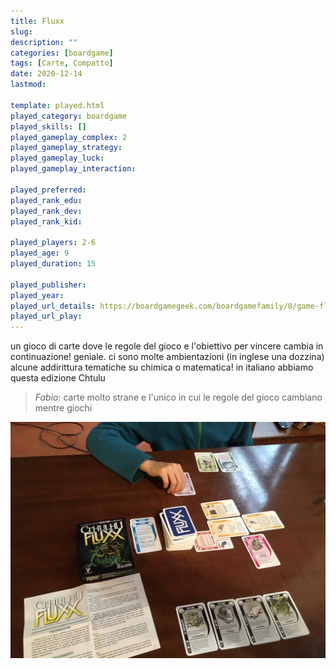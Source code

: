 ```yaml
---
title: Fluxx
slug: 
description: ""
categories: [boardgame]
tags: [Carte, Compatto]
date: 2020-12-14
lastmod: 

template: played.html
played_category: boardgame
played_skills: []
played_gameplay_complex: 2
played_gameplay_strategy: 
played_gameplay_luck: 
played_gameplay_interaction: 

played_preferred: 
played_rank_edu: 
played_rank_dev: 
played_rank_kid: 

played_players: 2-6
played_age: 9
played_duration: 15

played_publisher: 
played_year: 
played_url_details: https://boardgamegeek.com/boardgamefamily/8/game-fluxx
played_url_play: 
---
```


un gioco di carte dove le regole del gioco e l'obiettivo per vincere cambia in continuazione!
geniale. ci sono molte ambientazioni (in inglese una dozzina) alcune addirittura tematiche su chimica o matematica!
in italiano abbiamo questa edizione Chtulu

> *Fabio:*
> carte molto strane e l'unico in cui le regole del gioco cambiano mentre giochi

![](img/fluxx.webp)


